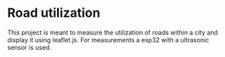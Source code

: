 # Road utilization

This project is meant to measure the utilization of roads within a city and display it using leaflet.js. For measurements a esp32 with a ultrasonic sensor is used.
